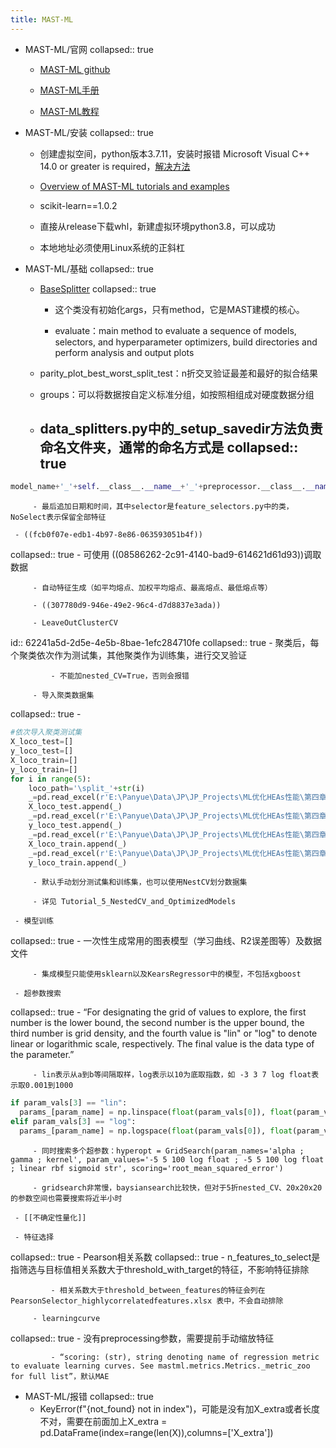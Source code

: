 ```yaml
---
title: MAST-ML
---
```


- MAST-ML/官网
collapsed:: true
	 - [MAST-ML github](https://github.com/uw-cmg/MAST-ML)

	 - [MAST-ML手册](https://mastmldocs.readthedocs.io/en/latest/)

	 - [MAST-ML教程](https://mastmldocs.readthedocs.io/en/latest/0_5_tutorials.html#mast-ml-tutorials)

- MAST-ML/安装
collapsed:: true
	 - 创建虚拟空间，python版本3.7.11，安装时报错 Microsoft Visual C++ 14.0 or greater is required，[解决方法](https://zhuanlan.zhihu.com/p/165008313)

	 - [Overview of MAST-ML tutorials and examples](https://mastmldocs.readthedocs.io/en/latest/0_5_tutorials.html)

	 - scikit-learn==1.0.2

	 - 直接从release下载whl，新建虚拟环境python3.8，可以成功

	 - 本地地址必须使用Linux系统的正斜杠

- MAST-ML/基础
collapsed:: true
	 - [BaseSplitter](https://mastmldocs.readthedocs.io/en/latest/api/mastml.data_splitters.BaseSplitter.html?highlight=evaluate#basesplitter)
collapsed:: true
		 - 这个类没有初始化args，只有method，它是MAST建模的核心。

		 - evaluate：main method to evaluate a sequence of models, selectors, and hyperparameter optimizers, build directories and perform analysis and output plots

	 - parity_plot_best_worst_split_test：n折交叉验证最差和最好的拟合结果

	 - groups：可以将数据按自定义标准分组，如按照相组成对硬度数据分组

	 - data_splitters.py中的_setup_savedir方法负责命名文件夹，通常的命名方式是
collapsed:: true
		 - 
``` python
model_name+'_'+self.__class__.__name__+'_'+preprocessor.__class__.__name__+'_'+selector.__class__.__name__

```

		 - 最后追加日期和时间，其中selector是feature_selectors.py中的类，NoSelect表示保留全部特征

	 - ((fcb0f07e-edb1-4b97-8e86-063593051b4f))
collapsed:: true
		 - 可使用 ((08586262-2c91-4140-bad9-614621d61d93))调取数据

		 - 自动特征生成（如平均熔点、加权平均熔点、最高熔点、最低熔点等）

		 - ((307780d9-946e-49e2-96c4-d7d8837e3ada))

		 - LeaveOutClusterCV
id:: 62241a5d-2d5e-4e5b-8bae-1efc284710fe
collapsed:: true
			 - 聚类后，每个聚类依次作为测试集，其他聚类作为训练集，进行交叉验证

			 - 不能加nested_CV=True，否则会报错

		 - 导入聚类数据集
collapsed:: true
			 - 
``` python
#依次导入聚类测试集
X_loco_test=[]
y_loco_test=[]
X_loco_train=[]
y_loco_train=[]
for i in range(5):
    loco_path='\split_'+str(i)
    _=pd.read_excel(r'E:\Panyue\Data\JP\JP_Projects\ML优化HEAs性能\第四章\results\no_pesudo_labels'+loco_path+'\data_preprocessed_test.xlsx',index_col=0)
    X_loco_test.append(_)
    _=pd.read_excel(r'E:\Panyue\Data\JP\JP_Projects\ML优化HEAs性能\第四章\results\no_pesudo_labels'+loco_path+'\y_test.xlsx')
    y_loco_test.append(_)
    _=pd.read_excel(r'E:\Panyue\Data\JP\JP_Projects\ML优化HEAs性能\第四章\results\no_pesudo_labels'+loco_path+'\data_preprocessed_train.xlsx',index_col=0)
    X_loco_train.append(_)
    _=pd.read_excel(r'E:\Panyue\Data\JP\JP_Projects\ML优化HEAs性能\第四章\results\no_pesudo_labels'+loco_path+'\y_train.xlsx')
    y_loco_train.append(_)

```

		 - 默认手动划分测试集和训练集，也可以使用NestCV划分数据集

		 - 详见 Tutorial_5_NestedCV_and_OptimizedModels

	 - 模型训练
collapsed:: true
		 - 一次性生成常用的图表模型（学习曲线、R2误差图等）及数据文件

		 - 集成模型只能使用sklearn以及KearsRegressor中的模型，不包括xgboost

	 - 超参数搜索
collapsed:: true
		 - “For designating the grid of values to explore, the first number is the lower bound, the second number is the upper bound, the third number is grid density, and the fourth value is "lin" or "log" to denote linear or logarithmic scale, respectively. The final value is the data type of the parameter.”

		 - lin表示从a到b等间隔取样，log表示以10为底取指数，如 -3 3 7 log float表示取0.001到1000


``` python
if param_vals[3] == "lin":
  params_[param_name] = np.linspace(float(param_vals[0]), float(param_vals[1]), num=int(param_vals[2]), dtype=dtype)
elif param_vals[3] == "log":
  params_[param_name] = np.logspace(float(param_vals[0]), float(param_vals[1]), num=int(param_vals[2]), dtype=dtype)

```

		 - 同时搜索多个超参数：hyperopt = GridSearch(param_names='alpha ; gamma ; kernel', param_values='-5 5 100 log float ; -5 5 100 log float ; linear rbf sigmoid str', scoring='root_mean_squared_error')

		 - gridsearch非常慢，baysiansearch比较快，但对于5折nested_CV、20x20x20的参数空间也需要搜索将近半小时

	 - [[不确定性量化]]

	 - 特征选择
collapsed:: true
		 - Pearson相关系数
collapsed:: true
			 - n_features_to_select是指筛选与目标值相关系数大于threshold_with_target的特征，不影响特征排除

			 - 相关系数大于threshold_between_features的特征会列在 PearsonSelector_highlycorrelatedfeatures.xlsx 表中，不会自动排除

		 - learningcurve
collapsed:: true
			 - 没有preprocessing参数，需要提前手动缩放特征

			 - “scoring: (str), string denoting name of regression metric to evaluate learning curves. See mastml.metrics.Metrics._metric_zoo for full list”，默认MAE

- MAST-ML/报错
collapsed:: true
	 - KeyError(f"{not_found} not in index")，可能是没有加X_extra或者长度不对，需要在前面加上X_extra = pd.DataFrame(index=range(len(X)),columns=['X_extra'])
